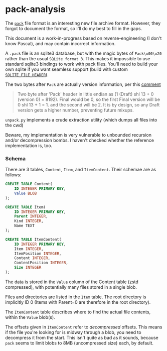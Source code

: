 # pack-analysis

The [`pack`](https://github.com/PackOrganization/Pack) file format is an interesting new file archive format. However, they forgot to document the format, so I'll do my best to fill in the gaps.

This document is a work-in-progress based on reverse-engineering (I don't know Pascal), and may contain incorrect information.

A `.pack` file is an sqlite3 database, but with the magic bytes of `Pack\x00\x20` rather than the usual `SQLite format 3`. This makes it impossible to use standard sqlite3 bindings to work with pack files. You'll need to build your own sqlite if you want seamless support (build with custom [`SQLITE_FILE_HEADER`](https://github.com/sqlite/sqlite/blob/378bf82e2bc09734b8c5869f9b148efe37d29527/src/btreeInt.h#L236-L250)).

The two bytes after `Pack` are actually version information, per this [comment](https://news.ycombinator.com/item?id=39801059)

> Two byte after 'Pack' header in little endian as (1 (Draft) shl 13 + 0 (version 0) = 8192). Final would be 0, so the first Final version will be 0 shl 13 + 1 = 1. and the second will be 2. It is by design, so any Draft version gets a higher number, preventing future mixups.

`unpack.py` implements a crude extraction utility (which dumps all files into the cwd)

Beware, my implementation is very vulnerable to unbounded recursion and/or decompression bombs. I haven't checked whether the reference implementation is, too.

### Schema

There are 3 tables, `Content`, `Item`, and `ItemContent`. Their schemae are as follows:

```sql
CREATE TABLE Content(
	ID INTEGER PRIMARY KEY,
	Value BLOB
);
```

```sql
CREATE TABLE Item(
	ID INTEGER PRIMARY KEY,
	Parent INTEGER,
	Kind INTEGER,
	Name TEXT
);
```

```sql
CREATE TABLE ItemContent(
	ID INTEGER PRIMARY KEY,
	Item INTEGER,
	ItemPosition INTEGER,
	Content INTEGER,
	ContentPosition INTEGER,
	Size INTEGER
);
```

The data is stored in the `Value` column of the Content table (zstd compressed), with potentially many files stored in a single blob.

Files and directories are listed in the `Item` table. The root directory is implicitly ID 0 (Items with Parent=0 are therefore in the root directory).

The `ItemContent` table describes where to find the actual file contents, within the `Value` blob(s).

The offsets given in `ItemContent` refer to *decompressed* offsets. This means if the file you're looking for is midway through a blob, you need to decompress it from the start. This isn't quite as bad as it sounds, because `pack` seems to limit blobs to 8MB (uncompressed size) each, by default.

